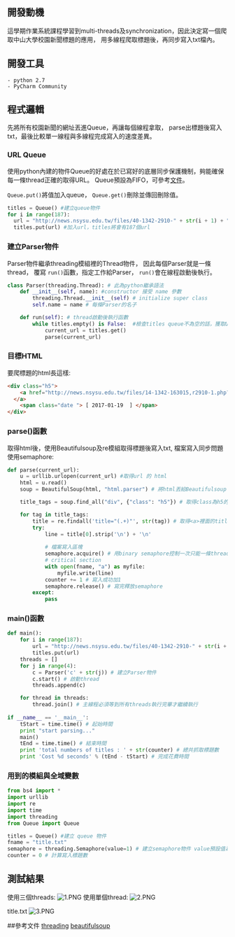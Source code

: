 ## 開發動機
這學期作業系統課程學習到multi-threads及synchronization，因此決定寫一個爬取中山大學校園新聞標題的應用，
用多線程爬取標題後，再同步寫入txt檔內。

## 開發工具
    - python 2.7
    - PyCharm Community

## 程式邏輯
先將所有校園新聞的網址丟進Queue，再讓每個線程拿取，
parse出標題後寫入txt，最後比較單一線程與多線程完成寫入的速度差異。

### URL Queue
使用python內建的物件Queue的好處在於已寫好的底層同步保護機制，夠能確保每一條thread正確的取得URL。
Queue預設為FIFO，可參考[文件](https://docs.python.org/2/library/queue.html)。

`Queue.put()`將值加入queue，
`Queue.get()`刪除並傳回刪除值。

```python
titles = Queue() #建立queue物件
for i in range(187):
  url = "http://news.nsysu.edu.tw/files/40-1342-2910-" + str(i + 1) + ".php?Lang=zh-tw"
  titles.put(url) #加入url，titles將會有187個url
```
### 建立Parser物件
Parser物件繼承threading模組裡的Thread物件，
因此每個Parser就是一條thread，
覆寫 `run()`函數，指定工作給Parser，
`run()`會在線程啟動後執行。

```python
class Parser(threading.Thread): # 此為python繼承語法
    def __init__(self, name): #constructor 接受 name 參數
        threading.Thread.__init__(self) # initialize super class
        self.name = name # 每條Parser的名子

    def run(self): # thread啟動後執行函數
        while titles.empty() is False:  #檢查titles queue不為空的話，獲取URL後parse
            current_url = titles.get()
            parse(current_url)
```

### 目標HTML
要爬標題的html長這樣:
```html
<div class="h5">
	<a href="http://news.nsysu.edu.tw/files/14-1342-163015,r2910-1.php?Lang=zh-tw" title="管理學院院長陳世哲：老闆想的和你不一樣！">管理學院院長陳世哲：老闆想的和你不一樣！
  </a>
	<span class="date "> [ 2017-01-19  ] </span>	
</div>
```
### parse()函數
取得html後，使用Beautifulsoup及re模組取得標題後寫入txt,
檔案寫入同步問題使用semaphore:

```python
def parse(current_url):
    u = urllib.urlopen(current_url) #取得url 的 html
    html = u.read()
    soup = BeautifulSoup(html, "html.parser") # 將html丟給Beautifulsoup parsing

    title_tags = soup.find_all("div", {"class": "h5"}) # 取得class為h5的div標籤，回傳所有div.h5的list

    for tag in title_tags:
        title = re.findall('title="(.+)"', str(tag)) # 取得<a>裡面的title值
        try:
            line = title[0].strip('\n') + '\n'
						
            # 檔案寫入區塊
            semaphore.acquire() # 用binary semaphore控制一次只能一條thread對檔案做寫入
            # critical section
            with open(fname, "a") as myfile:
                myfile.write(line)
            counter += 1 # 寫入成功加1
            semaphore.release() # 寫完釋放semaphore
        except:
            pass
```
### main()函數
```python
def main():
    for i in range(187):
        url = "http://news.nsysu.edu.tw/files/40-1342-2910-" + str(i + 1) + ".php?Lang=zh-tw"
        titles.put(url)
    threads = []
    for j in range(4):
        c = Parser('c' + str(j)) # 建立Parser物件
        c.start() # 啟動thread
        threads.append(c)

    for thread in threads:
        thread.join() # 主線程必須等到所有threads執行完畢才繼續執行
        
if __name__ == '__main__':
    tStart = time.time() # 起始時間
    print "start parsing..."
    main()
    tEnd = time.time() # 結束時間
    print 'total numbers of titles : ' + str(counter) # 總共抓取標題數
    print 'Cost %d seconds' % (tEnd - tStart) # 完成花費時間
```
### 用到的模組與全域變數
```python
from bs4 import *
import urllib
import re
import time
import threading
from Queue import Queue

titles = Queue() #建立 queue 物件
fname = "title.txt"
semaphore = threading.Semaphore(value=1) # 建立semaphore物件 value預設值為1 當value小於1時必須等到有thread release()
counter = 0 # 計算寫入標題數
```
## 測試結果
使用三個threads:
![1.PNG](http://user-image.logdown.io/user/20495/blog/19946/post/1345151/AXNJGiCS9Gh9RFrVHPGA_1.PNG)
使用單個thread:
![2.PNG](http://user-image.logdown.io/user/20495/blog/19946/post/1345151/WRYhOhX4SHie8C32L6PV_2.PNG)

title.txt
![3.PNG](http://user-image.logdown.io/user/20495/blog/19946/post/1345151/6I1k2IMCT1eZqwnq3rUd_3.PNG)

##參考文件
[threading](https://docs.python.org/2/library/threading.html#semaphore-objects)
[beautifulsoup](https://www.crummy.com/software/BeautifulSoup/bs4/doc/)

